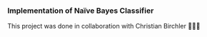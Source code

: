 ### Implementation of Naïve Bayes Classifier

This project was done in collaboration with Christian Birchler 🧑‍🤝‍🧑